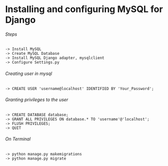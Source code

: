 # Installing and configuring MySQL for Django
    
###### Steps
    -> Install MySQL
    -> Create MySQL Database
    -> Install MySQL Django adapter, mysqlclient
    -> Configure Settings.py

###### Creating user in mysql
    -> CREATE USER 'username@localhost' IDENTIFIED BY 'Your_Password';

###### Granting privileges to the user
    -> CREATE DATABASE database;
    -> GRANT ALL PRIVILEGES ON database.* TO 'username'@'localhost';
    -> FLUSH PRIVILEGES;
    -> QUIT

###### On Terminal
    -> python manage.py makemigrations
    -> python manage.py migrate
